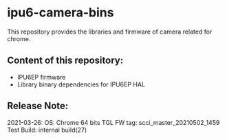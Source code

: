 # ipu6-camera-bins

This repository provides the libraries and firmware of camera related for chrome.

## Content of this repository:
* IPU6EP firmware
* Library binary dependencies for IPU6EP HAL

## Release Note:
2021-03-26:
OS:           Chrome 64 bits
TGL FW tag:   scci_master_20210502_1459
Test Build:   internal build(27)
